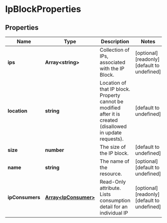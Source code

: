 # IpBlockProperties

## Properties
| Name | Type | Description | Notes |
| ------------ | ------------- | ------------- | ------------- |
| **ips** | **Array&lt;string&gt;** | Collection of IPs, associated with the IP Block. | [optional] [readonly] [default to undefined] |
| **location** | **string** | Location of that IP block. Property cannot be modified after it is created (disallowed in update requests). | [default to undefined] |
| **size** | **number** | The size of the IP block. | [default to undefined] |
| **name** | **string** | The name of the  resource. | [optional] [default to undefined] |
| **ipConsumers** | [**Array&lt;IpConsumer&gt;**](IpConsumer.md) | Read-Only attribute. Lists consumption detail for an individual IP | [optional] [readonly] [default to undefined] |


